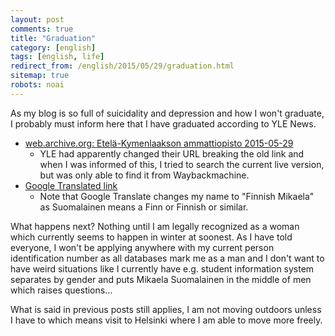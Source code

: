 ```yaml
---
layout: post
comments: true
title: "Graduation"
category: [english]
tags: [english, life]
redirect_from: /english/2015/05/29/graduation.html
sitemap: true
robots: noai
---
```


As my blog is so full of suicidality and depression and how I won't graduate, I
probably must inform here that I have graduated according to YLE News.

- [web.archive.org: Etelä-Kymenlaakson ammattiopisto 2015-05-29](https://web.archive.org/web/20150602001658/http://yle.fi/uutiset/etela-kymenlaakson_ammattiopisto/8023952)
  - YLE had apparently changed their URL breaking the old link and when I was
    informed of this, I tried to search the current live version, but was only
    able to find it from Waybackmachine.
- [Google Translated link](https://translate.google.fi/translate?sl=fi&tl=en&js=y&prev=_t&hl=en&ie=UTF-8&u=https%3A%2F%2Fweb.archive.org%2Fweb%2F20150602001658%2Fhttp%3A%2F%2Fyle.fi%2Fuutiset%2Fetela-kymenlaakson_ammattiopisto%2F8023952&edit-text=)
  - Note that Google Translate changes my name to "Finnish Mikaela" as
    Suomalainen means a Finn or Finnish or similar.

What happens next? Nothing until I am legally recognized as a woman which
currently seems to happen in winter at soonest. As I have told everyone, I won't
be applying anywhere with my current person identification number as all
databases mark me as a man and I don't want to have weird situations like I
currently have e.g. student information system separates by gender and puts
Mikaela Suomalainen in the middle of men which raises questions…

What is said in previous posts still applies, I am not moving outdoors unless I
have to which means visit to Helsinki where I am able to move more freely.
